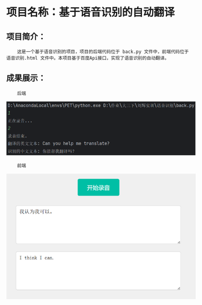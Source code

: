 # 项目名称：基于语音识别的自动翻译
## 项目简介：


        这是一个基于语音识别的项目，项目的后端代码位于 back.py 文件中，前端代码位于 语音识别.html 文件中。本项目基于百度Api接口，实现了语音识别的自动翻译。
## 成果展示：
        后端
![back](pic/pic_back.png)

        前端
![back](pic/pic_html.png)